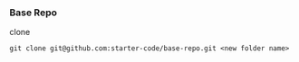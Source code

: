 ### Base Repo

clone

```
git clone git@github.com:starter-code/base-repo.git <new folder name>
```
